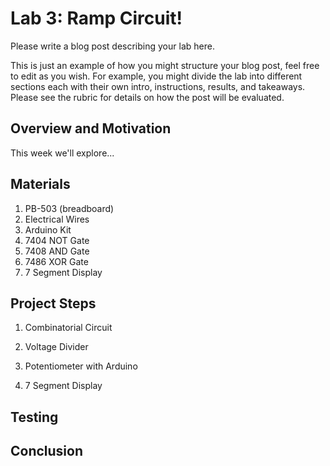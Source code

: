 # Lab 3: Ramp Circuit!

Please write a blog post describing your lab here.

This is just an example of how you might structure your blog post, feel free to edit as you wish. For example, you might divide the lab into different sections each with their own intro, instructions, results, and takeaways. Please see the rubric for details on how the post will be evaluated.

## Overview and Motivation
This week we'll explore...

## Materials
1. PB-503 (breadboard)
2. Electrical Wires
3. Arduino Kit
4. 7404 NOT Gate
5. 7408 AND Gate
6. 7486 XOR Gate
7. 7 Segment Display

## Project Steps
1. Combinatorial Circuit

2. Voltage Divider

3. Potentiometer with Arduino

4. 7 Segment Display

## Testing

## Conclusion




